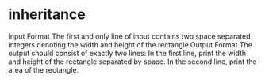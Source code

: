 # inheritance
Input Format  The first and only line of input contains two space separated integers denoting the width and height of the rectangle.Output Format  The output should consist of exactly two lines: In the first line, print the width and height of the rectangle separated by space. In the second line, print the area of the rectangle.
